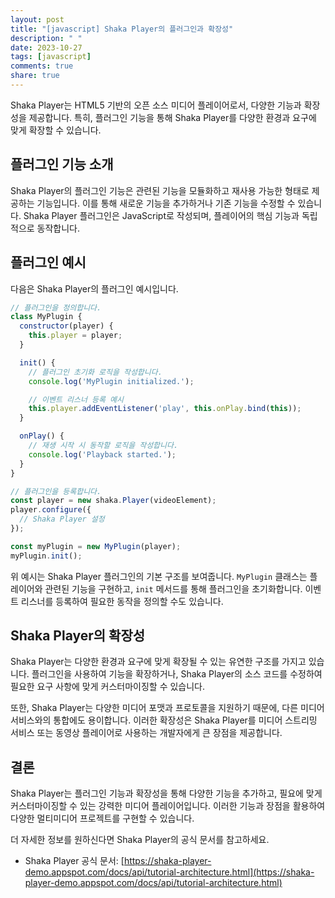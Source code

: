 ```yaml
---
layout: post
title: "[javascript] Shaka Player의 플러그인과 확장성"
description: " "
date: 2023-10-27
tags: [javascript]
comments: true
share: true
---
```


Shaka Player는 HTML5 기반의 오픈 소스 미디어 플레이어로서, 다양한 기능과 확장성을 제공합니다. 특히, 플러그인 기능을 통해 Shaka Player를 다양한 환경과 요구에 맞게 확장할 수 있습니다.

## 플러그인 기능 소개

Shaka Player의 플러그인 기능은 관련된 기능을 모듈화하고 재사용 가능한 형태로 제공하는 기능입니다. 이를 통해 새로운 기능을 추가하거나 기존 기능을 수정할 수 있습니다. Shaka Player 플러그인은 JavaScript로 작성되며, 플레이어의 핵심 기능과 독립적으로 동작합니다.

## 플러그인 예시

다음은 Shaka Player의 플러그인 예시입니다.

```javascript
// 플러그인을 정의합니다.
class MyPlugin {
  constructor(player) {
    this.player = player;
  }

  init() {
    // 플러그인 초기화 로직을 작성합니다.
    console.log('MyPlugin initialized.');

    // 이벤트 리스너 등록 예시
    this.player.addEventListener('play', this.onPlay.bind(this));
  }

  onPlay() {
    // 재생 시작 시 동작할 로직을 작성합니다.
    console.log('Playback started.');
  }
}

// 플러그인을 등록합니다.
const player = new shaka.Player(videoElement);
player.configure({
  // Shaka Player 설정
});

const myPlugin = new MyPlugin(player);
myPlugin.init();
```

위 예시는 Shaka Player 플러그인의 기본 구조를 보여줍니다. `MyPlugin` 클래스는 플레이어와 관련된 기능을 구현하고, `init` 메서드를 통해 플러그인을 초기화합니다. 이벤트 리스너를 등록하여 필요한 동작을 정의할 수도 있습니다.

## Shaka Player의 확장성

Shaka Player는 다양한 환경과 요구에 맞게 확장될 수 있는 유연한 구조를 가지고 있습니다. 플러그인을 사용하여 기능을 확장하거나, Shaka Player의 소스 코드를 수정하여 필요한 요구 사항에 맞게 커스터마이징할 수 있습니다.

또한, Shaka Player는 다양한 미디어 포맷과 프로토콜을 지원하기 때문에, 다른 미디어 서비스와의 통합에도 용이합니다. 이러한 확장성은 Shaka Player를 미디어 스트리밍 서비스 또는 동영상 플레이어로 사용하는 개발자에게 큰 장점을 제공합니다.

## 결론

Shaka Player는 플러그인 기능과 확장성을 통해 다양한 기능을 추가하고, 필요에 맞게 커스터마이징할 수 있는 강력한 미디어 플레이어입니다. 이러한 기능과 장점을 활용하여 다양한 멀티미디어 프로젝트를 구현할 수 있습니다.

더 자세한 정보를 원하신다면 Shaka Player의 공식 문서를 참고하세요.

- Shaka Player 공식 문서: [https://shaka-player-demo.appspot.com/docs/api/tutorial-architecture.html](https://shaka-player-demo.appspot.com/docs/api/tutorial-architecture.html)